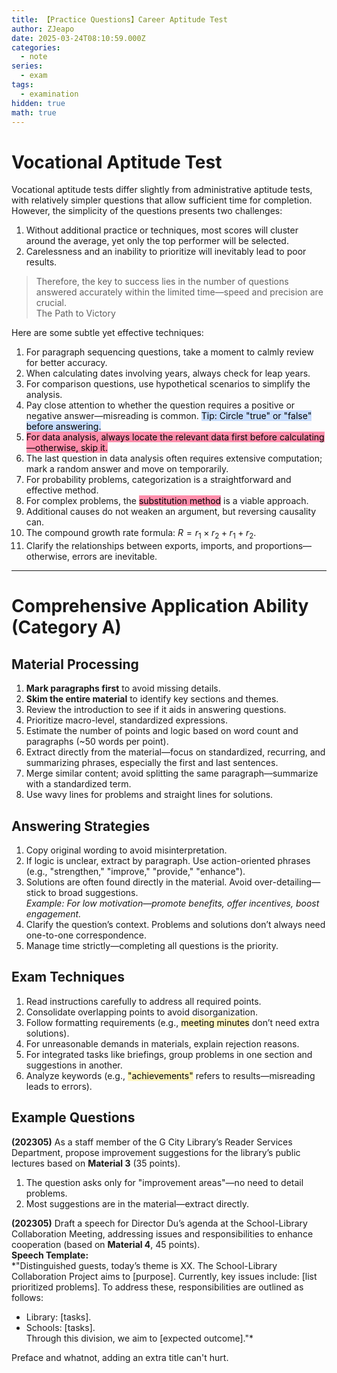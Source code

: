 ```yaml
---
title: 【Practice Questions】Career Aptitude Test
author: ZJeapo
date: 2025-03-24T08:10:59.000Z
categories:
  - note
series:
  - exam
tags:
  - examination
hidden: true
math: true
---
```


# Vocational Aptitude Test  

Vocational aptitude tests differ slightly from administrative aptitude tests, with relatively simpler questions that allow sufficient time for completion. However, the simplicity of the questions presents two challenges:  

1. Without additional practice or techniques, most scores will cluster around the average, yet only the top performer will be selected.  
2. Carelessness and an inability to prioritize will inevitably lead to poor results.  

> Therefore, the key to success lies in the number of questions answered accurately within the limited time—speed and precision are crucial.  
> <span>The Path to Victory</span>  

Here are some subtle yet effective techniques:  

1. For paragraph sequencing questions, take a moment to calmly review for better accuracy.  
2. When calculating dates involving years, always check for leap years.  
3. For comparison questions, use hypothetical scenarios to simplify the analysis.  
4. Pay close attention to whether the question requires a positive or negative answer—misreading is common. <mark style="background: #ADCCFFA6;">Tip: Circle "true" or "false" before answering.</mark>  
5. <mark style="background: #FF5582A6;">For data analysis, always locate the relevant data first before calculating—otherwise, skip it.</mark>  
6. The last question in data analysis often requires extensive computation; mark a random answer and move on temporarily.  
7. For probability problems, categorization is a straightforward and effective method.  
8. For complex problems, the <mark style="background: #FF5582A6;">substitution method</mark> is a viable approach.  
9. Additional causes do not weaken an argument, but reversing causality can.  
10. The compound growth rate formula: $R = r_1 \times r_2 + r_1 + r_2$.  
11. Clarify the relationships between exports, imports, and proportions—otherwise, errors are inevitable.  

---  

# Comprehensive Application Ability (Category A)  

## Material Processing  

1. **Mark paragraphs first** to avoid missing details.  
2. **Skim the entire material** to identify key sections and themes.  
3. Review the introduction to see if it aids in answering questions.  
4. Prioritize macro-level, standardized expressions.  
5. Estimate the number of points and logic based on word count and paragraphs (~50 words per point).  
6. Extract directly from the material—focus on standardized, recurring, and summarizing phrases, especially the first and last sentences.  
7. Merge similar content; avoid splitting the same paragraph—summarize with a standardized term.  
8. Use wavy lines for problems and straight lines for solutions.  

## Answering Strategies  

1. Copy original wording to avoid misinterpretation.  
2. If logic is unclear, extract by paragraph. Use action-oriented phrases (e.g., "strengthen," "improve," "provide," "enhance").  
3. Solutions are often found directly in the material. Avoid over-detailing—stick to broad suggestions.  
   *Example: For low motivation—promote benefits, offer incentives, boost engagement.*  
4. Clarify the question’s context. Problems and solutions don’t always need one-to-one correspondence.  
5. Manage time strictly—completing all questions is the priority.  

## Exam Techniques  

1. Read instructions carefully to address all required points.  
2. Consolidate overlapping points to avoid disorganization.  
3. Follow formatting requirements (e.g., <mark style="background: #FFF3A3A6;">meeting minutes</mark> don’t need extra solutions).  
4. For unreasonable demands in materials, explain rejection reasons.  
5. For integrated tasks like briefings, group problems in one section and suggestions in another.  
6. Analyze keywords (e.g., <mark style="background: #FFF3A3A6;">"achievements"</mark> refers to results—misreading leads to errors).  

## Example Questions  
**(202305)** As a staff member of the G City Library’s Reader Services Department, propose improvement suggestions for the library’s public lectures based on **Material 3** (35 points).  

1. The question asks only for "improvement areas"—no need to detail problems.  
2. Most suggestions are in the material—extract directly.  

**(202305)** Draft a speech for Director Du’s agenda at the School-Library Collaboration Meeting, addressing issues and responsibilities to enhance cooperation (based on **Material 4**, 45 points).  
**Speech Template:**  
*"Distinguished guests, today’s theme is XX. The School-Library Collaboration Project aims to [purpose]. Currently, key issues include: [list prioritized problems]. To address these, responsibilities are outlined as follows:  

- Library: [tasks].  
- Schools: [tasks].  
Through this division, we aim to [expected outcome]."*

Preface and whatnot, adding an extra title can't hurt.  
